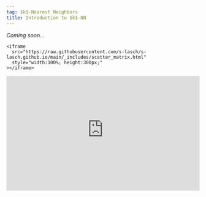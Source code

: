 ```yaml
---
tag: $k$-Nearest Neighbors
title: Introduction to $k$-NN
---
```


*Coming soon...*

```
<iframe
  src="https://raw.githubusercontent.com/s-lasch/s-lasch.github.io/main/_includes/scatter_matrix.html"
  style="width:100%; height:300px;"
></iframe>
```

<embed src="https://raw.githubusercontent.com/s-lasch/s-lasch.github.io/main/_includes/scatter_matrix.html"
width=100%
height=300px
onerror="alert('URL invalid !!');" />
